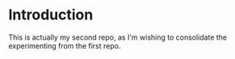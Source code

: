 # Introduction

This is actually my second repo, as I'm wishing to consolidate the experimenting from the first repo.
